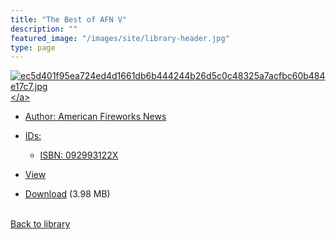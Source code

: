 ```yaml
---
title: "The Best of AFN V"
description: ""
featured_image: "/images/site/library-header.jpg"
type: page
---
```


<a href="https://drive.google.com/uc?export=view&id=1fwwlAo23BybTBOBk_UkBRs6FsSEvKx2Z" target="_blank">![ec5d401f95ea724ed4d1661db6b444244b26d5c0c48325a7acfbc60b484e17c7.jpg](https://drive.google.com/uc?export=view&id=1Y-QLBZm9yaQG3lwdhbTAkO7_LQDC4sw_)</a>
* Author: American Fireworks News
* IDs:
  * ISBN: <a href="https://www.worldcat.org/isbn/092993122X" target="_blank">092993122X</a>
* <a href="https://drive.google.com/uc?export=view&id=1fwwlAo23BybTBOBk_UkBRs6FsSEvKx2Z" target="_blank">View</a>

* [Download](https://drive.google.com/uc?export=download&id=1fwwlAo23BybTBOBk_UkBRs6FsSEvKx2Z) (3.98 MB)

<br />[Back to library](/library/)
